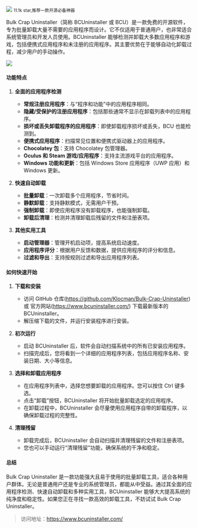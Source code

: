 <img src="/assets/image/241006-Bulk-Crap-Uninstaller.png">
<small>11.1k star,推荐一款开源必备神器</small>

Bulk Crap Uninstaller（简称 BCUninstaller 或 BCU）是一款免费的开源软件，专为批量卸载大量不需要的应用程序而设计。它不仅适用于普通用户，也非常适合系统管理员和开发人员使用。BCUninstaller 能够检测并卸载大多数应用程序和游戏，包括便携式应用程序和未注册的应用程序。其主要优势在于能够自动化卸载过程，减少用户的手动操作。

![](/assets/image/241006-Bulk-Crap-Uninstaller.png)

#### 功能特点

1. **全面的应用程序检测**
   - **常规注册应用程序**：与“程序和功能”中的应用程序相同。
   - **隐藏/受保护的注册应用程序**：包括那些通常不显示在卸载列表中的应用程序。
   - **损坏或丢失卸载程序的应用程序**：即使卸载程序损坏或丢失，BCU 也能检测到。
   - **便携式应用程序**：扫描常见位置和便携式驱动器上的应用程序。
   - **Chocolatey 包**：支持 Chocolatey 包管理器。
   - **Oculus 和 Steam 游戏/应用程序**：支持主流游戏平台的应用程序。
   - **Windows 功能和更新**：包括 Windows Store 应用程序（UWP 应用）和 Windows 更新。

2. **快速自动卸载**
   - **批量卸载**：一次卸载多个应用程序，节省时间。
   - **静默卸载**：支持静默模式，无需用户干预。
   - **强制卸载**：即使应用程序没有卸载程序，也能强制卸载。
   - **卸载后清理**：检测并清理卸载后残留的文件和注册表项。

3. **其他实用工具**
   - **启动管理器**：管理开机启动项，提高系统启动速度。
   - **应用程序评分**：根据用户反馈和数据，提供应用程序的评分和信息。
   - **过滤和导出**：支持按规则过滤和导出应用程序列表。

#### 如何快速开始

1. **下载和安装**
   - 访问 GitHub 仓库(https://github.com/Klocman/Bulk-Crap-Uninstaller) 或 官方网站(https://www.bcuninstaller.com/) 下载最新版本的 BCUninstaller。
   - 解压缩下载的文件，并运行安装程序进行安装。

2. **初次运行**
   - 启动 BCUninstaller 后，软件会自动扫描系统中的所有已安装应用程序。
   - 扫描完成后，您将看到一个详细的应用程序列表，包括应用程序名称、安装日期、大小等信息。

3. **选择和卸载应用程序**
   - 在应用程序列表中，选择您想要卸载的应用程序。您可以按住 Ctrl 键多选。
   - 点击“卸载”按钮，BCUninstaller 将开始批量卸载选定的应用程序。
   - 在卸载过程中，BCUninstaller 会尽量使用应用程序自带的卸载程序，以确保卸载过程的完整性。

4. **清理残留**
   - 卸载完成后，BCUninstaller 会自动扫描并清理残留的文件和注册表项。
   - 您也可以手动运行“清理残留”功能，确保系统的干净和稳定。

#### 总结

Bulk Crap Uninstaller 是一款功能强大且易于使用的批量卸载工具，适合各种用户群体。无论是普通用户还是专业的系统管理员，都能从中受益。通过其全面的应用程序检测、快速自动卸载和多种实用工具，BCUninstaller 能够大大提高系统的纯净度和稳定性。如果您正在寻找一款高效的卸载工具，不妨试试 Bulk Crap Uninstaller。

>访问地址：https://www.bcuninstaller.com/
